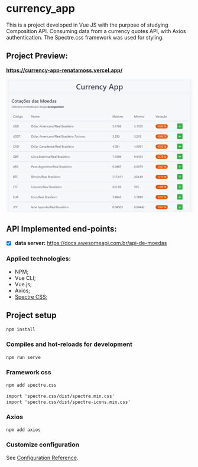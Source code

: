 # currency_app

This is a project developed in Vue JS with the purpose of studying Composition API. Consuming data from a currency quotes API, with Axios authentication. The Spectre.css framework was used for styling.

## Project Preview: 
**https://currency-app-renatamoss.vercel.app/**

[![img_currency](https://github.com/renatamoss/currency_app/blob/main/public/current-app_gif.gif)](https://currency-app-renatamoss.vercel.app//)

## API Implemented end-points:

- [x]  **data server:** https://docs.awesomeapi.com.br/api-de-moedas

### Applied technologies:
* NPM;
* Vue CLI;
* Vue.js;
* Axios;
* [Spectre CSS;](https://picturepan2.github.io/spectre/index.html)


## Project setup
```
npm install
```

### Compiles and hot-reloads for development
```
npm run serve
```

### Framework css
```
npm add spectre.css
```
```
import 'spectre.css/dist/spectre.min.css'
import 'spectre.css/dist/spectre-icons.min.css'
```

### Axios
```
npm add axios
```

### Customize configuration
See [Configuration Reference](https://cli.vuejs.org/config/).
